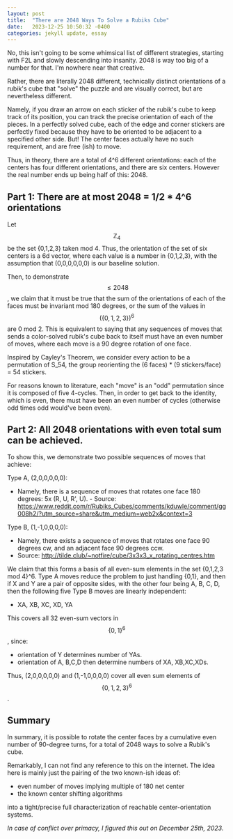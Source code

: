 ```yaml
---
layout: post
title:  "There are 2048 Ways To Solve a Rubiks Cube"
date:   2023-12-25 10:50:32 -0400
categories: jekyll update, essay
---
```


No, this isn't going to be some whimsical list of different strategies, starting with F2L and slowly descending into insanity. 2048 is way too big of a number for that. I'm nowhere near that creative.

Rather, there are literally 2048 different, technically distinct orientations of a rubik's cube that "solve" the puzzle and are visually correct, but are nevertheless different.

Namely, if you draw an arrow on each sticker of the rubik's cube to keep track of its position, you can track the precise orientation of each of the pieces. In a perfectly solved cube, each of the edge and corner stickers are perfectly fixed because they have to be oriented to be adjacent to a specified other side. But! The center faces actually have no such requirement, and are free (ish) to move.

Thus, in theory, there are a total of 4^6 different orientations: each of the centers has four different orientations, and there are six centers. However the real number ends up being half of this: 2048.

## Part 1: There are at most 2048 = 1/2 * 4^6 orientations
Let $$\mathbb{Z}_4$$ be the set \{0,1,2,3\} taken mod 4. Thus, the orientation of the set of six centers is a 6d vector, where each value is a number in \{0,1,2,3\}, with the assumption that (0,0,0,0,0,0) is our baseline solution.

Then, to demonstrate $$\leq 2048$$, we claim that it must be true that the sum of the orientations of each of the faces must be invariant mod 180 degrees, or the sum of the values in $$(\{0,1,2,3\})^6$$ are 0 mod 2. This is equivalent to saying that any sequences of moves that sends a color-solved rubik's cube back to itself must have an even number of moves, where each move is a 90 degree rotation of one face.

Inspired by Cayley's Theorem, we consider every action to be a permutation of S_54, the group reorienting the (6 faces) * (9 stickers/face) = 54 stickers. 

For reasons known to literature, each "move" is an "odd" permutation since it is composed of five 4-cycles. Then, in order to get back to the identity, which is even, there must have been an even number of cycles (otherwise odd times odd would've been even).

## Part 2: All 2048 orientations with even total sum can be achieved. 

To show this, we demonstrate two possible sequences of moves that achieve:

Type A, (2,0,0,0,0,0):
- Namely, there is a sequence of moves that rotates one face 180 degrees: 5x (R, U, R', U). - Source: https://www.reddit.com/r/Rubiks_Cubes/comments/kduwle/comment/gg008h2/?utm_source=share&utm_medium=web2x&context=3

Type B, (1,-1,0,0,0,0):

- Namely, there exists a sequence of moves that rotates one face 90 degrees cw, and an adjacent face 90 degrees ccw. 
- Source: http://tilde.club/~notfire/cube/3x3x3_x_rotating_centres.htm

We claim that this forms a basis of all even-sum elements in the set \{0,1,2,3 mod 4\}^6. Type A moves reduce the problem to just handling \{0,1\}, and then if X and Y are a pair of opposite sides, with the other four being A, B, C, D, then the following five Type B moves are linearly independent: 
- XA, XB, XC, XD, YA

This covers all 32 even-sum vectors in $$\{0,1\}^6$$, since:

- orientation of Y determines number of YAs.
- orientation of A, B,C,D then determine numbers of XA, XB,XC,XDs.

Thus, (2,0,0,0,0,0) and (1,-1,0,0,0,0) cover all even sum elements of $$\{0,1,2,3\}^6$$.

## Summary
In summary, it is possible to rotate the center faces by a cumulative even number of 90-degree turns, for a total of 2048 ways to solve a Rubik's cube.

Remarkably, I can not find any reference to this on the internet. The idea here is mainly just the pairing of the two known-ish ideas of:

- even number of moves implying multiple of 180 net center
- the known center shifting algorithms

into a tight/precise full characterization of reachable center-orientation systems. 

*In case of conflict over primacy, I figured this out on December 25th, 2023.*